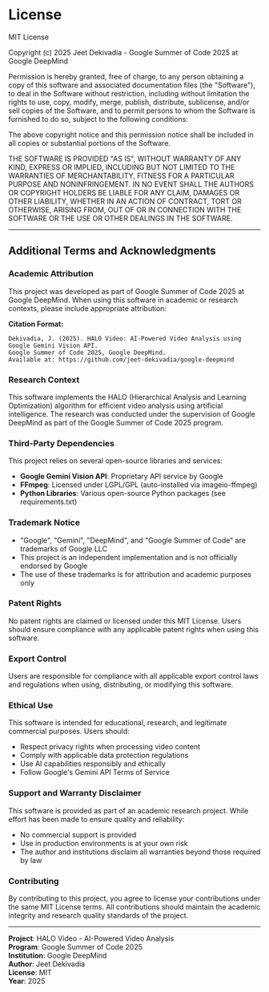 # License

MIT License

Copyright (c) 2025 Jeet Dekivadia - Google Summer of Code 2025 at Google DeepMind

Permission is hereby granted, free of charge, to any person obtaining a copy
of this software and associated documentation files (the "Software"), to deal
in the Software without restriction, including without limitation the rights
to use, copy, modify, merge, publish, distribute, sublicense, and/or sell
copies of the Software, and to permit persons to whom the Software is
furnished to do so, subject to the following conditions:

The above copyright notice and this permission notice shall be included in all
copies or substantial portions of the Software.

THE SOFTWARE IS PROVIDED "AS IS", WITHOUT WARRANTY OF ANY KIND, EXPRESS OR
IMPLIED, INCLUDING BUT NOT LIMITED TO THE WARRANTIES OF MERCHANTABILITY,
FITNESS FOR A PARTICULAR PURPOSE AND NONINFRINGEMENT. IN NO EVENT SHALL THE
AUTHORS OR COPYRIGHT HOLDERS BE LIABLE FOR ANY CLAIM, DAMAGES OR OTHER
LIABILITY, WHETHER IN AN ACTION OF CONTRACT, TORT OR OTHERWISE, ARISING FROM,
OUT OF OR IN CONNECTION WITH THE SOFTWARE OR THE USE OR OTHER DEALINGS IN THE
SOFTWARE.

---

## Additional Terms and Acknowledgments

### Academic Attribution
This project was developed as part of Google Summer of Code 2025 at Google DeepMind. When using this software in academic or research contexts, please include appropriate attribution:

**Citation Format:**
```
Dekivadia, J. (2025). HALO Video: AI-Powered Video Analysis using Google Gemini Vision API. 
Google Summer of Code 2025, Google DeepMind. 
Available at: https://github.com/jeet-dekivadia/google-deepmind
```

### Research Context
This software implements the HALO (Hierarchical Analysis and Learning Optimization) algorithm for efficient video analysis using artificial intelligence. The research was conducted under the supervision of Google DeepMind as part of the Google Summer of Code 2025 program.

### Third-Party Dependencies
This project relies on several open-source libraries and services:

- **Google Gemini Vision API**: Proprietary API service by Google
- **FFmpeg**: Licensed under LGPL/GPL (auto-installed via imageio-ffmpeg)
- **Python Libraries**: Various open-source Python packages (see requirements.txt)

### Trademark Notice
- "Google", "Gemini", "DeepMind", and "Google Summer of Code" are trademarks of Google LLC
- This project is an independent implementation and is not officially endorsed by Google
- The use of these trademarks is for attribution and academic purposes only

### Patent Rights
No patent rights are claimed or licensed under this MIT License. Users should ensure compliance with any applicable patent rights when using this software.

### Export Control
Users are responsible for compliance with all applicable export control laws and regulations when using, distributing, or modifying this software.

### Ethical Use
This software is intended for educational, research, and legitimate commercial purposes. Users should:
- Respect privacy rights when processing video content
- Comply with applicable data protection regulations
- Use AI capabilities responsibly and ethically
- Follow Google's Gemini API Terms of Service

### Support and Warranty Disclaimer
This software is provided as part of an academic research project. While effort has been made to ensure quality and reliability:
- No commercial support is provided
- Use in production environments is at your own risk
- The author and institutions disclaim all warranties beyond those required by law

### Contributing
By contributing to this project, you agree to license your contributions under the same MIT License terms. All contributions should maintain the academic integrity and research quality standards of the project.

---

**Project**: HALO Video - AI-Powered Video Analysis  
**Program**: Google Summer of Code 2025  
**Institution**: Google DeepMind  
**Author**: Jeet Dekivadia  
**License**: MIT  
**Year**: 2025
